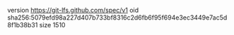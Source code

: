 version https://git-lfs.github.com/spec/v1
oid sha256:5079efd98a227d407b733bf8316c2d6fb6f95f694e3ec3449e7ac5d8f1b38b31
size 1510
